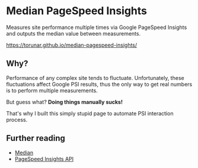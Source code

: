 # Median PageSpeed Insights

Measures site performance multiple times via Google PageSpeed Insights and outputs the median value between measurements.

https://torunar.github.io/median-pagespeed-insights/

## Why?

Performance of any complex site tends to fluctuate.
Unfortunately, these fluctuations affect Google PSI results, thus the only way to get real numbers is to perform multiple measurements.

But guess what? **Doing things manually sucks!**

That's why I built this simply stupid page to automate PSI interaction process.

## Further reading

* [Median](https://en.wikipedia.org/wiki/Median)
* [PageSpeed Insights API](https://developers.google.com/speed/docs/insights/v5/about)
